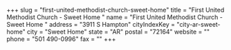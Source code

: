 +++
slug = "first-united-methodist-church-sweet-home"
title = "First United Methodist Church - Sweet Home "
name = "First United Methodist Church - Sweet Home "
address = "3911 S Hampton"
cityIndexKey = "city-ar-sweet-home"
city = "Sweet Home"
state = "AR"
postal = "72164"
website = ""
phone = "501 490-0996"
fax = ""
+++
